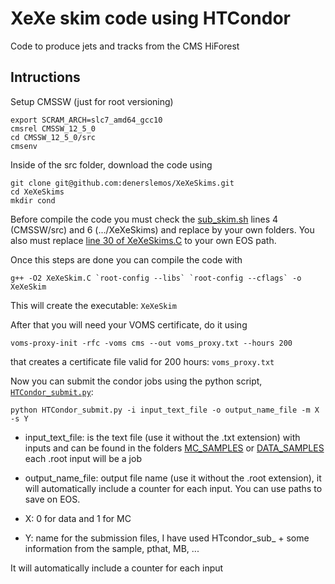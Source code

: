 # XeXe skim code using HTCondor

Code to produce jets and tracks from the CMS HiForest

## Intructions

Setup CMSSW (just for root versioning)
```
export SCRAM_ARCH=slc7_amd64_gcc10
cmsrel CMSSW_12_5_0
cd CMSSW_12_5_0/src
cmsenv
```
Inside of the src folder, download the code using
```
git clone git@github.com:denerslemos/XeXeSkims.git
cd XeXeSkims
mkdir cond
```
Before compile the code you must check the [sub_skim.sh](https://github.com/denerslemos/XeXeSkims/blob/main/sub_skim.sh) lines 4 (CMSSW/src) and 6 (.../XeXeSkims) and replace by your own folders. You also must replace [line 30 of XeXeSkims.C](https://github.com/denerslemos/pPbskims/blob/main/XeXeSkims.C#L30) to your own EOS path.

Once this steps are done you can compile the code with
```
g++ -O2 XeXeSkim.C `root-config --libs` `root-config --cflags` -o XeXeSkim
```
This will create the executable: ```XeXeSkim``` 

After that you will need your VOMS certificate, do it using
```
voms-proxy-init -rfc -voms cms --out voms_proxy.txt --hours 200
```
that creates a certificate file valid for 200 hours: ```voms_proxy.txt```

Now you can submit the condor jobs using the python script, [```HTCondor_submit.py```](https://github.com/denerslemos/pPbskims/blob/main/HTCondor_submit.py):

```
python HTCondor_submit.py -i input_text_file -o output_name_file -m X -s Y
```

- input_text_file: is the text file (use it without the .txt extension) with inputs and can be found in the folders [MC_SAMPLES](https://github.com/denerslemos/XeXeSkims/tree/main/MC_SAMPLES) or [DATA_SAMPLES](https://github.com/denerslemos/XeXeSkims/tree/main/DATA_SAMPLES) each .root input will be a job

- output_name_file: output file name (use it without the .root extension), it will automatically include a counter for each input. You can use paths to save on EOS.

- X: 0 for data and 1 for MC

- Y: name for the submission files, I have used HTcondor_sub_ + some information from the sample, pthat, MB, ...

It will automatically include a counter for each input
